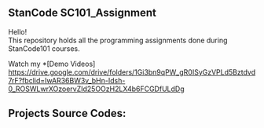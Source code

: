 ## StanCode SC101_Assignment
Hello!\
This repository holds all the programming assignments done during StanCode101 courses. 

Watch my *[Demo Videos] https://drive.google.com/drive/folders/1Gi3bn9qPW_gR0ISyGzVPLd5Bztdvd7rF?fbclid=IwAR36BW3v_bHn-Idsh-0_ROSWLwrXOzoervZId25OOzH2LX4b6FCGDfULdDg

## Projects Source Codes:
